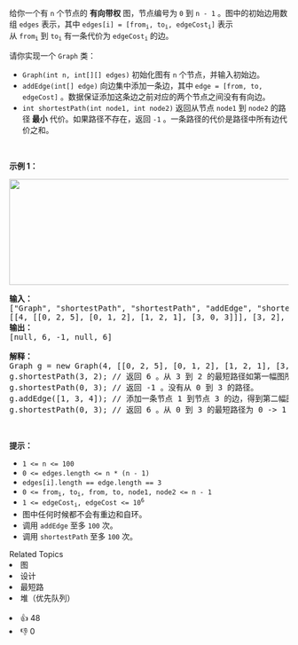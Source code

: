 <p>给你一个有&nbsp;<code>n</code>&nbsp;个节点的&nbsp;<strong>有向带权</strong>&nbsp;图，节点编号为&nbsp;<code>0</code>&nbsp;到&nbsp;<code>n - 1</code>&nbsp;。图中的初始边用数组&nbsp;<code>edges</code>&nbsp;表示，其中&nbsp;<code>edges[i] = [from<sub>i</sub>, to<sub>i</sub>, edgeCost<sub>i</sub>]</code>&nbsp;表示从&nbsp;<code>from<sub>i</sub></code>&nbsp;到&nbsp;<code>to<sub>i</sub></code>&nbsp;有一条代价为&nbsp;<code>edgeCost<sub>i</sub></code>&nbsp;的边。</p>

<p>请你实现一个&nbsp;<code>Graph</code>&nbsp;类：</p>

<ul> 
 <li><code>Graph(int n, int[][] edges)</code>&nbsp;初始化图有&nbsp;<code>n</code>&nbsp;个节点，并输入初始边。</li> 
 <li><code>addEdge(int[] edge)</code>&nbsp;向边集中添加一条边，其中<strong>&nbsp;</strong><code>edge = [from, to, edgeCost]</code>&nbsp;。数据保证添加这条边之前对应的两个节点之间没有有向边。</li> 
 <li><code>int shortestPath(int node1, int node2)</code>&nbsp;返回从节点&nbsp;<code>node1</code>&nbsp;到&nbsp;<code>node2</code>&nbsp;的路径<strong>&nbsp;最小</strong>&nbsp;代价。如果路径不存在，返回&nbsp;<code>-1</code>&nbsp;。一条路径的代价是路径中所有边代价之和。</li> 
</ul>

<p>&nbsp;</p>

<p><strong>示例 1：</strong></p>

<p><img alt="" src="https://assets.leetcode.com/uploads/2023/01/11/graph3drawio-2.png" style="width: 621px; height: 191px;" /></p>

<pre><strong>输入：</strong>
["Graph", "shortestPath", "shortestPath", "addEdge", "shortestPath"]
[[4, [[0, 2, 5], [0, 1, 2], [1, 2, 1], [3, 0, 3]]], [3, 2], [0, 3], [[1, 3, 4]], [0, 3]]
<b>输出：</b>
[null, 6, -1, null, 6]

<strong>解释：</strong>
Graph g = new Graph(4, [[0, 2, 5], [0, 1, 2], [1, 2, 1], [3, 0, 3]]);
g.shortestPath(3, 2); // 返回 6 。从 3 到 2 的最短路径如第一幅图所示：3 -&gt; 0 -&gt; 1 -&gt; 2 ，总代价为 3 + 2 + 1 = 6 。
g.shortestPath(0, 3); // 返回 -1 。没有从 0 到 3 的路径。
g.addEdge([1, 3, 4]); // 添加一条节点 1 到节点 3 的边，得到第二幅图。
g.shortestPath(0, 3); // 返回 6 。从 0 到 3 的最短路径为 0 -&gt; 1 -&gt; 3 ，总代价为 2 + 4 = 6 。
</pre>

<p>&nbsp;</p>

<p><strong>提示：</strong></p>

<ul> 
 <li><code>1 &lt;= n &lt;= 100</code></li> 
 <li><code>0 &lt;= edges.length &lt;= n * (n - 1)</code></li> 
 <li><code>edges[i].length == edge.length == 3</code></li> 
 <li><code>0 &lt;= from<sub>i</sub>, to<sub>i</sub>, from, to, node1, node2 &lt;= n - 1</code></li> 
 <li><code>1 &lt;= edgeCost<sub>i</sub>, edgeCost &lt;= 10<sup>6</sup></code></li> 
 <li>图中任何时候都不会有重边和自环。</li> 
 <li>调用 <code>addEdge</code>&nbsp;至多&nbsp;<code>100</code>&nbsp;次。</li> 
 <li>调用 <code>shortestPath</code>&nbsp;至多&nbsp;<code>100</code>&nbsp;次。</li> 
</ul>

<div><div>Related Topics</div><div><li>图</li><li>设计</li><li>最短路</li><li>堆（优先队列）</li></div></div><br><div><li>👍 48</li><li>👎 0</li></div>